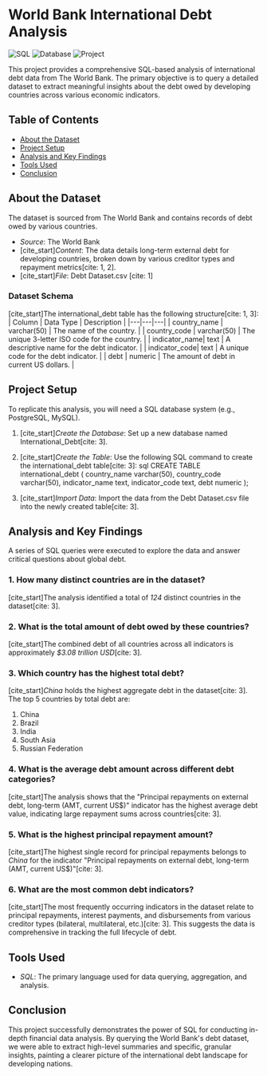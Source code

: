 # World Bank International Debt Analysis

![SQL](https://img.shields.io/badge/Language-SQL-blue.svg)
![Database](https://img.shields.io/badge/Database-PostgreSQL-orange.svg)
![Project](https://img.shields.io/badge/Project-Data_Analysis-green.svg)

This project provides a comprehensive SQL-based analysis of international debt data from The World Bank. The primary objective is to query a detailed dataset to extract meaningful insights about the debt owed by developing countries across various economic indicators.

## Table of Contents
- [About the Dataset](#about-the-dataset)
- [Project Setup](#project-setup)
- [Analysis and Key Findings](#analysis-and-key-findings)
- [Tools Used](#tools-used)
- [Conclusion](#conclusion)

## About the Dataset

The dataset is sourced from The World Bank and contains records of debt owed by various countries.

* *Source*: The World Bank
* [cite_start]*Content*: The data details long-term external debt for developing countries, broken down by various creditor types and repayment metrics[cite: 1, 2].
* [cite_start]*File*: Debt Dataset.csv [cite: 1]

### Dataset Schema
[cite_start]The international_debt table has the following structure[cite: 1, 3]:
| Column | Data Type | Description |
|---|---|---|
| country_name | varchar(50) | The name of the country. |
| country_code | varchar(50) | The unique 3-letter ISO code for the country. |
| indicator_name| text | A descriptive name for the debt indicator. |
| indicator_code| text | A unique code for the debt indicator. |
| debt | numeric | The amount of debt in current US dollars. |


## Project Setup

To replicate this analysis, you will need a SQL database system (e.g., PostgreSQL, MySQL).

1.  [cite_start]*Create the Database*: Set up a new database named International_Debt[cite: 3].

2.  [cite_start]*Create the Table*: Use the following SQL command to create the international_debt table[cite: 3]:
    sql
    CREATE TABLE international_debt
    (
      country_name varchar(50),
      country_code varchar(50),
      indicator_name text,
      indicator_code text,
      debt numeric
    );
    

3.  [cite_start]*Import Data*: Import the data from the Debt Dataset.csv file into the newly created table[cite: 3].

## Analysis and Key Findings

A series of SQL queries were executed to explore the data and answer critical questions about global debt.

### 1. How many distinct countries are in the dataset?
[cite_start]The analysis identified a total of *124* distinct countries in the dataset[cite: 3].

### 2. What is the total amount of debt owed by these countries?
[cite_start]The combined debt of all countries across all indicators is approximately *$3.08 trillion USD*[cite: 3].

### 3. Which country has the highest total debt?
[cite_start]*China* holds the highest aggregate debt in the dataset[cite: 3]. The top 5 countries by total debt are:
1.  China
2.  Brazil
3.  India
4.  South Asia
5.  Russian Federation

### 4. What is the average debt amount across different debt categories?
[cite_start]The analysis shows that the "Principal repayments on external debt, long-term (AMT, current US$)" indicator has the highest average debt value, indicating large repayment sums across countries[cite: 3].

### 5. What is the highest principal repayment amount?
[cite_start]The highest single record for principal repayments belongs to *China* for the indicator "Principal repayments on external debt, long-term (AMT, current US$)"[cite: 3].

### 6. What are the most common debt indicators?
[cite_start]The most frequently occurring indicators in the dataset relate to principal repayments, interest payments, and disbursements from various creditor types (bilateral, multilateral, etc.)[cite: 3]. This suggests the data is comprehensive in tracking the full lifecycle of debt.

## Tools Used
* *SQL*: The primary language used for data querying, aggregation, and analysis.

## Conclusion
This project successfully demonstrates the power of SQL for conducting in-depth financial data analysis. By querying the World Bank's debt dataset, we were able to extract high-level summaries and specific, granular insights, painting a clearer picture of the international debt landscape for developing nations.
